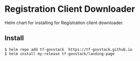 # Registration Client Downloader

Helm chart for installing for Registration client downloader.

## Install

```console
$ helm repo add tf-govstack  https://tf-govstack.github.io
$ helm install my-release tf-govstack/landing-page
```

